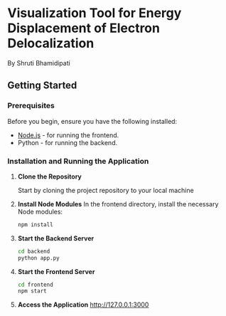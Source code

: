 # Visualization Tool for Energy Displacement of Electron Delocalization

By Shruti Bhamidipati

## Getting Started

### Prerequisites

Before you begin, ensure you have the following installed:
* [Node.js](https://nodejs.org/) - for running the frontend.
* Python - for running the backend.

### Installation and Running the Application

1. **Clone the Repository**

   Start by cloning the project repository to your local machine

2. **Install Node Modules**
    In the frontend directory, install the necessary Node modules:

    ```bash
    npm install

3. **Start the Backend Server**
    ```bash
    cd backend
    python app.py  

4. **Start the Frontend Server**
    ```bash
    cd frontend
    npm start   

5. **Access the Application**
    http://127.0.0.1:3000
   
 
